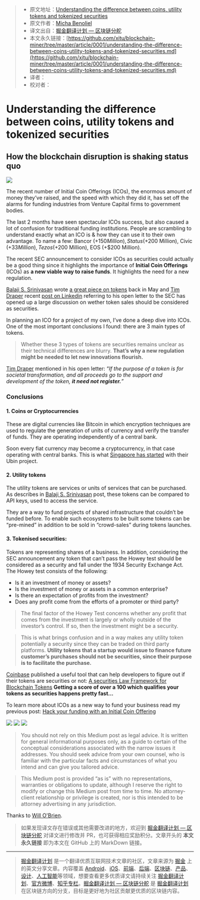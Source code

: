 > * 原文地址：[Understanding the difference between coins, utility tokens and tokenized securities](https://medium.com/startup-grind/understanding-the-difference-between-coins-utility-tokens-and-tokenized-securities-a6522655fb91)
> * 原文作者：[Micha Benoliel](https://medium.com/@anthenor?source=post_header_lockup)
> * 译文出自：[掘金翻译计划 — 区块链分舵](https://github.com/xitu/blockchain-miner)
> * 本文永久链接：[https://github.com/xitu/blockchain-miner/tree/master/article/0001/understanding-the-difference-between-coins-utility-tokens-and-tokenized-securities.md](https://github.com/xitu/blockchain-miner/tree/master/article/0001/understanding-the-difference-between-coins-utility-tokens-and-tokenized-securities.md)
> * 译者：
> * 校对者：

# Understanding the difference between coins, utility tokens and tokenized securities

## How the blockchain disruption is shaking status quo

![](https://cdn-images-1.medium.com/max/2000/1*qM-4isLTaqIORxqIh1Hjrw.png)

The recent number of Initial Coin Offerings (ICOs), the enormous amount of money they’ve raised, and the speed with which they did it, has set off the alarms for funding industries from Venture Capital firms to government bodies.

The last 2 months have seen spectacular ICOs success, but also caused a lot of confusion for traditional funding institutions. People are scrambling to understand exactly what an ICO is & how they can use it to their own advantage. To name a few: Bancor (+$150 Million), Status (+$200 Million), Civic (+$33 Million), Tezos (+$200 Million), EOS (+$200 Million).

The recent SEC announcement to consider ICOs as securities could actually be a good thing since it highlights the importance of **Initial Coin Offerings** (ICOs) as **a new viable way to raise funds**. It highlights the need for a new regulation.

[Balaji S. Srinivasan](https://medium.com/@balajis) wrote [a great piece on tokens](https://news.21.co/thoughts-on-tokens-436109aabcbe) back in May and [Tim Draper](https://medium.com/@timdrapervc) recent [post on Linkedin](https://www.linkedin.com/feed/update/urn:li:activity:6296022372378124288) referring to his open letter to the SEC has opened up a large discussion on wether token sales should be considered as securities.

In planning an ICO for a project of my own, I’ve done a deep dive into ICOs. One of the most important conclusions I found: there are 3 main types of tokens.

> Whether these 3 types of tokens are securities remains unclear as their technical differences are blurry. **That’s why a new regulation might be needed to let new innovations flourish.**

[Tim Draper](https://medium.com/@timdrapervc) mentioned in his open letter: “_If the purpose of a token is for societal transformation, and all proceeds go to the support and development of the token,_ **_it need not register._**_”_

### Conclusions

#### 1. Coins or Cryptocurrencies

These are digital currencies like Bitcoin in which encryption techniques are used to regulate the generation of units of currency and verify the transfer of funds. They are operating independently of a central bank.

Soon every fiat currency may become a cryptocurrency, in that case operating with central banks. This is what [Singapore has started](https://cointelegraph.com/news/singapore-central-bank-to-use-blockchain-tech-for-new-payment-transfer-project) with their Ubin project.

#### 2. Utility tokens

The utility tokens are services or units of services that can be purchased. As describes in [Balaji S. Srinivasan](https://medium.com/@balajis) post, these tokens can be compared to API keys, used to access the service.

They are a way to fund projects of shared infrastructure that couldn’t be funded before. To enable such ecosystems to be built some tokens can be “pre-mined” in addition to be sold in “crowd-sales” during tokens launches.

#### 3. Tokenised securities:

Tokens are representing shares of a business. In addition, considering the SEC announcement any token that can’t pass the Howey test should be considered as a security and fall under the 1934 Security Exchange Act.  
The Howey test consists of the following:

*   Is it an investment of money or assets?
*   Is the investment of money or assets in a common enterprise?
*   Is there an expectation of profits from the investment?
*   Does any profit come from the efforts of a promoter or third party?

> The final factor of the Howey Test concerns whether any profit that comes from the investment is largely or wholly outside of the investor’s control. If so, then the investment might be a security.

> This is what brings confusion and in a way makes any utility token potentially a security since they can be traded on third party platforms. **Utility tokens that a startup would issue to finance future customer’s purchases should not be securities, since their purpose is to facilitate the purchase.**

[Coinbase](https://medium.com/@coinbase) published a useful tool that can help developers to figure out if their tokens are securities or not: [A securities Law Framework for Blockchain Tokens](https://docs.google.com/spreadsheets/d/1QxOV2dgxO3C_TyVE0-41ZwLlzPmB-EE1NNshJGuedCU/edit#gid=0) **Getting a score of over a 100 which qualifies your tokens as securities happens pretty fast…**

To learn more about ICOs as a new way to fund your business read my previous post: [Hack your funding with an Initial Coin Offering](https://medium.com/startup-grind/hack-your-funding-with-an-initial-coin-offering-2a2a0614bddf)

[![](https://cdn-images-1.medium.com/max/400/1*11YPy_7jhKXEHVv2tW9xBw.jpeg)](http://eepurl.com/bBbrFX) [![](https://cdn-images-1.medium.com/max/400/1*tpiTwqg_k1Az7Qw3QXJYCg.jpeg)](Http://startupgrind.com/conference) [![](https://cdn-images-1.medium.com/max/400/1*ZArCdGaGEURWL6erukHAcQ.jpeg)](http://startupgrind.com/chapters)

> You should not rely on this Medium post as legal advice. It is written for general informational purposes only, as a guide to certain of the conceptual considerations associated with the narrow issues it addresses. You should seek advice from your own counsel, who is familiar with the particular facts and circumstances of what you intend and can give you tailored advice.

> This Medium post is provided “as is” with no representations, warranties or obligations to update, although I reserve the right to modify or change this Medium post from time to time. No attorney-client relationship or privilege is created, nor is this intended to be attorney advertising in any jurisdiction.

Thanks to [Will O'Brien](https://medium.com/@willobrien?source=post_page).

> 如果发现译文存在错误或其他需要改进的地方，欢迎到 [掘金翻译计划 — 区块链分舵](https://github.com/xitu/blockchain-miner) 对译文进行修改并 PR，也可获得相应奖励积分。文章开头的 **本文永久链接** 即为本文在 GitHub 上的 MarkDown 链接。


---

> [掘金翻译计划](https://github.com/xitu/gold-miner) 是一个翻译优质互联网技术文章的社区，文章来源为 [掘金](https://juejin.im) 上的英文分享文章。内容覆盖 [Android](https://github.com/xitu/gold-miner#android)、[iOS](https://github.com/xitu/gold-miner#ios)、[前端](https://github.com/xitu/gold-miner#前端)、[后端](https://github.com/xitu/gold-miner#后端)、[区块链](https://github.com/xitu/gold-miner#区块链)、[产品](https://github.com/xitu/gold-miner#产品)、[设计](https://github.com/xitu/gold-miner#设计)、[人工智能](https://github.com/xitu/gold-miner#人工智能)等领域，想要查看更多优质译文请持续关注 [掘金翻译计划](https://github.com/xitu/gold-miner)、[官方微博](http://weibo.com/juejinfanyi)、[知乎专栏](https://zhuanlan.zhihu.com/juejinfanyi)。[掘金翻译计划 — 区块链分舵](https://github.com/xitu/blockchain-miner) 是 [掘金翻译计划](https://github.com/xitu/gold-miner) 在区块链方向的分支，目标是更好地为社区贡献更优质的区块链内容。
